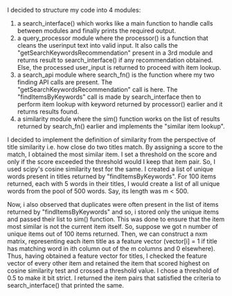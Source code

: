 I decided to structure my code into 4 modules:
1) a search_interface() which works like a main function to handle calls between modules and finally prints the required output.
2) a query_processor module where the processor() is a function that cleans the userinput text into valid input. It also calls the "getSearchKeywordsRecommendation" present in a 3rd module and returns result to search_interface() if any recommendation obtained. 
Else, the processed user_input is returned to proceed with item lookup.
3) a search_api module where search_fn() is the function where my two finding API calls are present. The "getSearchKeywordsRecommendation" call is here. The "findItemsByKeywords" call is made by search_interface then to perform item lookup
with keyword returned by processor() earlier and it returns results found.
4) a similarity module where the sim() function works on the list of results returned by search_fn() earlier and implements the "similar item lookup".

I decided to implement the definition of similarity from the perspective of title similarity i.e. how close do two titles match. By assigning a score to the match, I obtained the most similar item. I set a threshold on the score and only if the score exceeded the threshold would I keep that item pair. So, I used scipy's cosine similarity test for the same. I created a list of unique words present
in titles returned by "findItemsByKeywords". For 100 items returned, each with 5 words in their titles, I would create a list of all unique words from the pool of 500 words. Say, its length was m < 500.

Now, i also observed that duplicates were often present in the list of items returned by "findItemsByKeywords" and so, i stored only the unique items and passed their list to sim() function. This was done to ensure that the item most similar is not the current item itself. So, suppose we got n number of unique items out of 100 items returned. Then, we can construct a nxm matrix, representing each item title as a feature vector (vector[i] = 1 if title has matching word in ith column out of the m columns and 0 elsewhere). Thus, having obtained a feature vector for titles, I checked the feature vector of every other item and retained the item that scored highest on cosine similarity test and crossed a threshold value. I chose a threshold of 0.5 to make it bit strict. I returned the item pairs that satisfied the criteria to search_interface() that printed the same.

